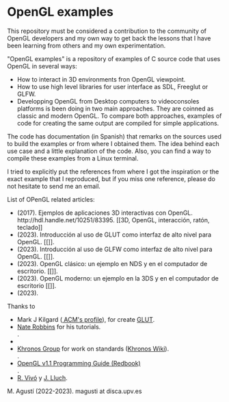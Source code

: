 <!-- Articles docentes sobre OpenGL -->
<h1>OpenGL examples</h1>

This repository must be considered a contribution to the community of OpenGL developers and my own way to get back the lessons that I have been learning from others and my own experimentation.

"OpenGL examples" is a repository of examples of C source code that uses OpenGL in several ways:
 <ul>
    <li> How to interact in 3D environments fron OpenGL viewpoint.</li>
    <li> How to use high level libraries for user interface as SDL, Freeglut or GLFW.</li>
    <li> Developping OpenGL from Desktop computers to videoconsoles platforms is been doing in two main approaches. They are coinned as classic and modern OpenGL. To compare both approaches, examples of code for creating the same output are compiled for simple applications.</li>
 </ul>


The code has documentation (in Spanish) that remarks on the sources used to build the examples or from where I obtained them. The idea behind each use case and a little explanation of the code. Also, you can find a way to compile these examples from a Linux terminal.

I tried to explicitly put the references from where I got the inspiration or the exact example that I reproduced, but if you miss one reference, please do not hesitate to send me an email.

List of OPenGL related articles:
<ul>
  <li> (2017). Ejemplos de aplicaciones 3D interactivas con OpenGL. http://hdl.handle.net/10251/83395. [[3D, OpenGL, interacción, ratón, teclado]]</li>
  <li> (2023). Introducción al uso de GLUT como interfaz de alto nivel para OpenGL. [[]]. </li>
  <li> (2023). Introducción al uso de GLFW como interfaz de alto nivel para OpenGL. [[]]. </li>

  <li> (2023). OpenGL clásico: un ejemplo en NDS y en el computador de escritorio. [[]]. </li>
  <li> (2023). OpenGL moderno: un ejemplo en la 3DS y en el computador de escritorio [[]]. </li>
   <li> (2023). 
 </li>
 </ul>


Thanks
 to 
 <ul>
  <li>Mark J Kilgard (<a href="https://dl.acm.org/profile/81100186713"> ACM's profile</a>), for create <a href="http://user.xmission.com/~nate/es.html">GLUT</a>.</li>
  <li><a href="http://user.xmission.com/~nate/tutors.html">Nate Robbins</a> for his tutorials.</li>.
  <li>
  <li><a href="https://www.khronos.org/">Khronos Group</a> for work on standards (<a href="https://www.khronos.org/opengl/wiki/Main_Page">Khronos Wiki</a>).</li>.
  <li><a href="https://www.opengl.org/archives/resources/code/samples/redbook/">OpenGL v1.1 Programming Guide (Redbook)</a></li>.

<!--
<li><a href=""></a></li>.
-->
 <li> <a href="http://www.upv.es/ficha-personal/jlluch">R. Vivó</a> y <a href="http://www.upv.es/ficha-personal/jlluch">J. Lluch</a>. </li> 
</ul>
M. Agustí (2022-2023). magusti at disca.upv.es

